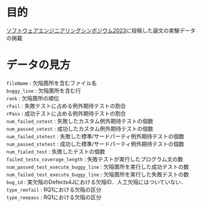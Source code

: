 # 目的
[ソフトウェアエンジニアリングシンポジウム2023](https://ses.sigse.jp/2023/)に投稿した論文の実験データの掲載

# データの見方
`fileName` : 欠陥箇所を含むファイル名<br>
`buggy_line` : 欠陥箇所を含む行<br>
`rank` : 欠陥箇所の順位<br>
`rFail` : 失敗テストに占める例外期待テストの割合<br>
`rPass` : 成功テストに占める例外期待テストの割合<br>
`num_failed_cetest` : 失敗したカスタム例外期待テストの個数<br>
`num_passed_cetest` : 成功したカスタム例外期待テストの個数<br>
`num_failed_stetest` : 失敗した標準/サードパーティ例外期待テストの個数<br>
`num_passed_stetest` : 成功した標準/サードパーティ例外期待テストの個数<br>
`num_fialed_test` : 失敗したテストの個数<br>
`failed_tests_coverage_length` : 失敗テストが実行したプログラム文の数<br>
`num_passed_test_execute_buggy_line` : 欠陥箇所を実行した成功テストの数<br>
`num_failed_test_execute_buggy_line` : 欠陥箇所を実行した失敗テストの数<br>
`bug_id` : 実欠陥のDefects4Jにおける欠陥ID．人工欠陥にはついていない．<br>
`type_reefail` : RQ1における欠陥の区分<br>
`type_reepass` : RQ1における欠陥の区分<br>
